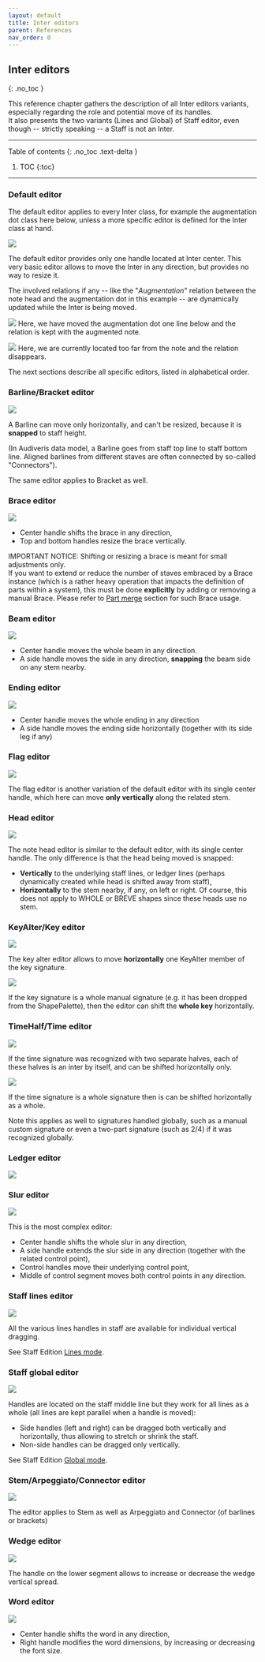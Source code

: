 ```yaml
---
layout: default
title: Inter editors
parent: References
nav_order: 0
---
```


## Inter editors
{: .no_toc }

This reference chapter gathers the description of all Inter editors variants,
especially regarding the role and potential move of its handles.  
It also presents the two variants (Lines and Global) of Staff editor,
even though -- strictly speaking -- a Staff is not an Inter.

---
Table of contents
{: .no_toc .text-delta }

1. TOC
{:toc}
---

### Default editor

The default editor applies to every Inter class, for example the augmentation dot class here below,
unless a more specific editor is defined for the Inter class at hand.

![](../assets/images/aug_dot_edited.png)

The default editor provides only one handle located at Inter center.
This very basic editor allows to move the Inter in any direction, but provides no way to resize it.

The involved relations if any -- like the "_Augmentation_" relation between the note head and the
augmentation dot in this example -- are dynamically updated while the Inter is being moved.

![](../assets/images/aug_dot_edited_2.png)
Here, we have moved the augmentation dot one line below and the relation is
kept with the augmented note.

![](../assets/images/aug_dot_edited_3.png)
Here, we are currently located too far from the note and the relation disappears.

The next sections describe all specific editors, listed in alphabetical order.

### Barline/Bracket editor

![](../assets/images/barline_edited.png)

A Barline can move only horizontally, and can't be resized, because it is **snapped** to
staff height.

(In Audiveris data model, a Barline goes from staff top line to staff bottom line.
Aligned barlines from different staves are often connected by so-called "Connectors").

The same editor applies to Bracket as well.

### Brace editor

![](../assets/images/brace_edited.png)

* Center handle shifts the brace in any direction,
* Top and bottom handles resize the brace vertically.

IMPORTANT NOTICE: Shifting or resizing a brace is meant for small adjustments only.  
If you want to extend or reduce the number of staves embraced by a Brace instance
(which is a rather heavy operation that impacts the definition of parts within a system),
this must be done **explicitly** by adding or removing a manual Brace.
Please refer to [Part merge](part.md) section for such Brace usage.

### Beam editor

![](../assets/images/beam_edited.png)

* Center handle moves the whole beam in any direction.
* A side handle moves the side in any direction, **snapping** the beam side on any stem nearby.

### Ending editor

![](../assets/images/ending_edited.png)

* Center handle moves the whole ending in any direction
* A side handle moves the ending side horizontally
(together with its side leg if any)

### Flag editor

![](../assets/images/flag_edited.png)

The flag editor is another variation of the default editor with its single center handle,
which here can move **only vertically** along the related stem.

### Head editor

![](../assets/images/head_edited.png)

The note head editor is similar to the default editor, with its single center handle.
The only difference is that the head being moved is snapped:
* **Vertically** to the underlying staff lines, or ledger lines
  (perhaps dynamically created while head is shifted away from staff),
* **Horizontally** to the stem nearby, if any, on left or right.
Of course, this does not apply to WHOLE or BREVE shapes since these heads use no stem.

### KeyAlter/Key editor

![](../assets/images/key_alter_edited.png)

The key alter editor allows to move **horizontally** one KeyAlter member of the key signature.

![](../assets/images/key_edited.png)

If the key signature is a whole manual signature (e.g. it has been dropped from the ShapePalette),
then the editor can shift the **whole key** horizontally.

### TimeHalf/Time editor

![](../assets/images/time_half_edited.png)

If the time signature was recognized with two separate halves, each of these halves is an inter
by itself, and can be shifted horizontally only.

![](../assets/images/time_whole_edited.png)

If the time signature is a whole signature then is can be shifted horizontally as a whole.

Note this applies as well to signatures handled globally, such as a manual custom signature
or even a two-part signature (such as 2/4) if it was recognized globally.

### Ledger editor

![](../assets/images/ledger_edited.png)

### Slur editor
![](../assets/images/slur_edited.png)

This is the most complex editor:
* Center handle shifts the whole slur in any direction,
* A side handle extends the slur side in any direction
  (together with the related control point),
* Control handles move their underlying control point,
* Middle of control segment moves both control points in any direction.

### Staff lines editor

![](../assets/images/staff_lines_edited.png)

All the various lines handles in staff are available for individual vertical dragging.

See Staff Edition [Lines mode](staff_editor.md#lines-mode).

### Staff global editor

![](../assets/images/staff_edited.png)

Handles are located on the staff middle line but they work for all lines as a whole
(all lines are kept parallel when a handle is moved):
* Side handles (left and right) can be dragged both vertically and horizontally, thus allowing
 to stretch or shrink the staff.
* Non-side handles can be dragged only vertically.


See Staff Edition [Global mode](staff_editor.md#global-mode).

### Stem/Arpeggiato/Connector editor

![](../assets/images/stem_edited.png)

The editor applies to Stem as well as Arpeggiato and Connector (of barlines or brackets)

### Wedge editor

![](../assets/images/wedge_edited.png)

The handle on the lower segment allows to increase or decrease the wedge vertical spread.

### Word editor

![](../assets/images/word_edited.png)

* Center handle shifts the word in any direction,
* Right handle modifies the word dimensions, by increasing or decreasing the font size.
